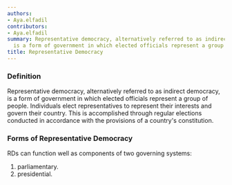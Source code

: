 ```yaml
---
authors:
- Aya.elfadil
contributors:
- Aya.elfadil
summary: Representative democracy, alternatively referred to as indirect democracy,
  is a form of government in which elected officials represent a group of people.
title: Representative Democracy
---
```


### Definition

Representative democracy, alternatively referred to as indirect
democracy, is a form of government in which elected officials represent
a group of people. Individuals elect representatives to represent their
interests and govern their country. This is accomplished through regular
elections conducted in accordance with the provisions of a country's
constitution.

### Forms of Representative Democracy

RDs can function well as components of two governing systems:

1.  parliamentary.
2.  presidential.
